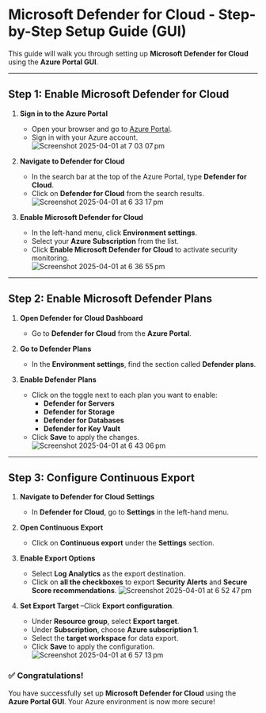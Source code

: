 # Microsoft Defender for Cloud - Step-by-Step Setup Guide (GUI)

This guide will walk you through setting up **Microsoft Defender for Cloud** using the **Azure Portal GUI**.

---

## Step 1: Enable Microsoft Defender for Cloud

1. **Sign in to the Azure Portal**  
   - Open your browser and go to [Azure Portal](https://portal.azure.com).  
   - Sign in with your Azure account.  
![Screenshot 2025-04-01 at 7 03 07 pm](https://github.com/user-attachments/assets/552b372f-5360-44ee-a158-5ca84f2ca30b)

2. **Navigate to Defender for Cloud**  
   - In the search bar at the top of the Azure Portal, type **Defender for Cloud**.  
   - Click on **Defender for Cloud** from the search results.  
![Screenshot 2025-04-01 at 6 33 17 pm](https://github.com/user-attachments/assets/abe90772-63fe-42d8-ae38-ca725ae7315e)

3. **Enable Microsoft Defender for Cloud**  
   - In the left-hand menu, click **Environment settings**.  
   - Select your **Azure Subscription** from the list.  
   - Click **Enable Microsoft Defender for Cloud** to activate security monitoring.  
![Screenshot 2025-04-01 at 6 36 55 pm](https://github.com/user-attachments/assets/cb233948-e806-4404-8185-5edee1066e5a)

---

## Step 2: Enable Microsoft Defender Plans

1. **Open Defender for Cloud Dashboard**  
   - Go to **Defender for Cloud** from the **Azure Portal**.  

2. **Go to Defender Plans**  
   - In the **Environment settings**, find the section called **Defender plans**.  

3. **Enable Defender Plans**  
   - Click on the toggle next to each plan you want to enable:  
     - **Defender for Servers**  
     - **Defender for Storage**  
     - **Defender for Databases**  
     - **Defender for Key Vault**  
   - Click **Save** to apply the changes.  
![Screenshot 2025-04-01 at 6 43 06 pm](https://github.com/user-attachments/assets/ddc2b2e4-dae9-472a-bff3-eb7158f02d28)

---

## Step 3: Configure Continuous Export

1. **Navigate to Defender for Cloud Settings**  
   - In **Defender for Cloud**, go to **Settings** in the left-hand menu.  

2. **Open Continuous Export**  
   - Click on **Continuous export** under the **Settings** section.  

3. **Enable Export Options**  
   - Select **Log Analytics** as the export destination.  
   - Click on **all the checkboxes** to export **Security Alerts** and **Secure Score recommendations**.
     ![Screenshot 2025-04-01 at 6 52 47 pm](https://github.com/user-attachments/assets/2754a832-6fda-43fa-80e9-0d3d2f9aacfb)

4. **Set Export Target**
   –Click **Export configuration**.  
   - Under **Resource group**, select **Export target**.  
   - Under **Subscription**, choose **Azure subscription 1**.  
   - Select the **target workspace** for data export.  
   - Click **Save** to apply the configuration.  
![Screenshot 2025-04-01 at 6 57 13 pm](https://github.com/user-attachments/assets/8580edb6-9cb4-4369-ad5e-ff9d5606d398)

### ✅ Congratulations!
You have successfully set up **Microsoft Defender for Cloud** using the **Azure Portal GUI**. Your Azure environment is now more secure!
